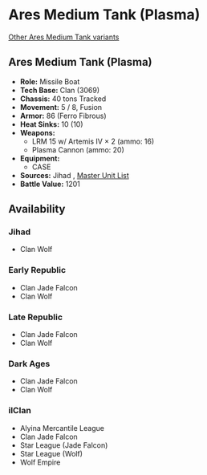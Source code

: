 # Ares Medium Tank (Plasma) 

[Other Ares Medium Tank variants](../ares_medium_tank.md) 

## Ares Medium Tank (Plasma) 

- **Role:** Missile Boat 
- **Tech Base:** Clan (3069) 
- **Chassis:** 40 tons Tracked 
- **Movement:** 5 / 8, Fusion 
- **Armor:** 86 (Ferro Fibrous) 
- **Heat Sinks:** 10 (10) 
- **Weapons:** 
  - LRM 15 w/ Artemis IV × 2 (ammo: 16) 
  - Plasma Cannon (ammo: 20) 
- **Equipment:** 
  - CASE 
- **Sources:** Jihad , [Master Unit List](http://masterunitlist.info/Unit/Details/108) 
- **Battle Value:** 1201 

## Availability 

### Jihad 

- Clan Wolf 

### Early Republic 

- Clan Jade Falcon 
- Clan Wolf 

### Late Republic 

- Clan Jade Falcon 
- Clan Wolf 

### Dark Ages 

- Clan Jade Falcon 
- Clan Wolf 

### ilClan 

- Alyina Mercantile League 
- Clan Jade Falcon 
- Star League (Jade Falcon) 
- Star League (Wolf) 
- Wolf Empire 

